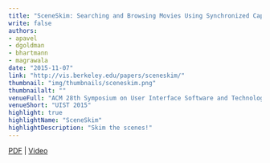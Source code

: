 ```yaml
---
title: "SceneSkim: Searching and Browsing Movies Using Synchronized Captions, Scripts and Plot Summaries"
write: false
authors:
- apavel
- dgoldman
- bhartmann
- magrawala
date: "2015-11-07"
link: "http://vis.berkeley.edu/papers/sceneskim/"
thumbnail: "img/thumbnails/sceneskim.png"
thumbnailalt: ""
venueFull: "ACM 28th Symposium on User Interface Software and Technology"
venueShort: "UIST 2015"
highlight: true
highlightName: "SceneSkim"
highlightDescription: "Skim the scenes!"
---
```


[PDF][1] | [Video][2]

[1]: http://vis.berkeley.edu/papers/sceneskim/sceneskim.pdf
[2]: https://youtu.be/umvD6TGwciE
